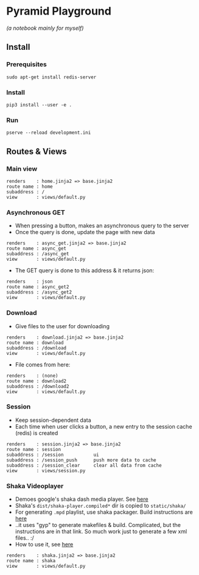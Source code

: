 # Pyramid Playground
*(a notebook mainly for myself)*

## Install

### Prerequisites
```
sudo apt-get install redis-server
```

### Install
```
pip3 install --user -e .
```

### Run
```
pserve --reload development.ini 
```

## Routes & Views

### Main view
```
renders    : home.jinja2 => base.jinja2
route name : home
subaddress : /
view       : views/default.py
```

### Asynchronous GET
- When pressing a button, makes an asynchronous query to the server
- Once the query is done, update the page with new data
```
renders    : async_get.jinja2 => base.jinja2
route name : async_get
subaddress : /async_get
view       : views/default.py
```
- The GET query is done to this address & it returns json:
```
renders    : json
route name : async_get2
subaddress : /async_get2
view       : views/default.py
```

### Download
- Give files to the user for downloading
```
renders    : download.jinja2 => base.jinja2
route name : download
subaddress : /download
view       : views/default.py
```
- File comes from here:
```
renders    : (none)
route name : download2
subaddress : /download2
view       : views/default.py
```

### Session
- Keep session-dependent data
- Each time when user clicks a button, a new entry to the session cache (redis) is created
```
renders    : session.jinja2 => base.jinja2
route name : session
subaddress : /session           ui
subaddress : /session_push      push more data to cache
subaddress : /session_clear     clear all data from cache
view       : views/session.py
```

### Shaka Videoplayer
- Demoes google's shaka dash media player.  See [here](https://shaka-player-demo.appspot.com/docs/api/tutorial-basic-usage.html)
- Shaka's ```dist/shaka-player.compiled*``` dir is copied to ```static/shaka/```
- For generating ```.mpd``` playlist, use shaka packager.  Build instructions are [here](https://github.com/google/shaka-packager/blob/master/docs/source/build_instructions.md)
- ..it uses "gyp" to generate makefiles & build.  Complicated, but the instructions are in that link.  So much work just to generate a few xml files.. :/
- How to use it, see [here](https://google.github.io/shaka-packager/html/tutorials/basic_usage.html)
```
renders    : shaka.jinja2 => base.jinja2
route name : shaka
view       : views/default.py
```

